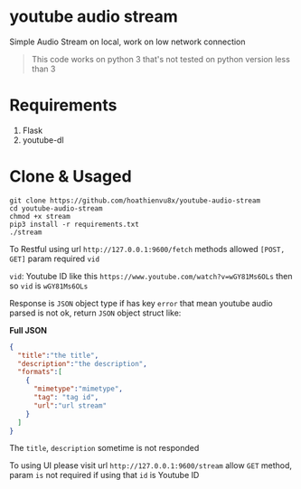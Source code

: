 # youtube audio stream

Simple Audio Stream on local, work on low network connection

> This code works on python 3 that's not tested on python version less than 3

# Requirements

1. Flask
2. youtube-dl

# Clone & Usaged

```
git clone https://github.com/hoathienvu8x/youtube-audio-stream
cd youtube-audio-stream
chmod +x stream
pip3 install -r requirements.txt
./stream
```

To Restful using url `http://127.0.0.1:9600/fetch` methods allowed `[POST, GET]` param required `vid`

`vid`: Youtube ID like this `https://www.youtube.com/watch?v=wGY81Ms6OLs` then so `vid` is `wGY81Ms6OLs`

Response is `JSON` object type if has key `error` that mean
youtube audio parsed is not ok, return `JSON` object struct like:

**Full JSON**

```json
{
  "title":"the title",
  "description":"the description",
  "formats":[
    {
      "mimetype":"mimetype",
      "tag": "tag id",
      "url":"url stream"
    }
  ]
}
```

The `title`, `description` sometime is not responded

To using UI please visit url `http://127.0.0.1:9600/stream` allow `GET` method, param `is` not required if using that `id` is Youtube ID
